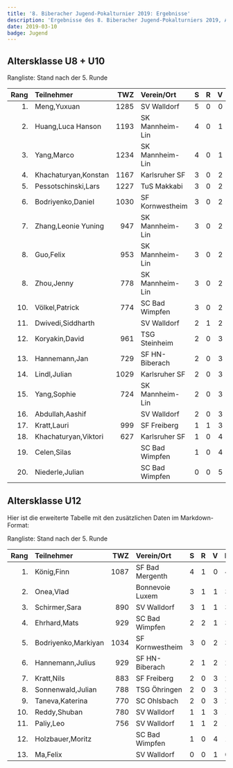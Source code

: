 ```yaml
---
title: '8. Biberacher Jugend-Pokalturnier 2019: Ergebnisse'
description: 'Ergebnisse des 8. Biberacher Jugend-Pokalturniers 2019, Altersklassen U8-U12.'
date: 2019-03-10
badge: Jugend
---
```


## Altersklasse U8 + U10

Rangliste: Stand nach der 5. Runde

| Rang | Teilnehmer           |  TWZ | Verein/Ort      |    S |    R |    V |  Pkt | Buchh | SoBerg |
| ---: | :------------------- | ---: | :-------------- | ---: | ---: | ---: | ---: | ----: | -----: |
|   1. | Meng,Yuxuan          | 1285 | SV Walldorf     |    5 |    0 |    0 |  5.0 |  16.0 |  16.00 |
|   2. | Huang,Luca Hanson    | 1193 | SK Mannheim-Lin |    4 |    0 |    1 |  4.0 |  14.0 |   9.00 |
|   3. | Yang,Marco           | 1234 | SK Mannheim-Lin |    4 |    0 |    1 |  4.0 |  13.5 |  10.50 |
|   4. | Khachaturyan,Konstan | 1167 | Karlsruher SF   |    3 |    0 |    2 |  3.0 |  18.0 |   9.00 |
|   5. | Pessotschinski,Lars  | 1227 | TuS Makkabi     |    3 |    0 |    2 |  3.0 |  17.0 |   9.00 |
|   6. | Bodriyenko,Daniel    | 1030 | SF Kornwestheim |    3 |    0 |    2 |  3.0 |  15.0 |   6.00 |
|   7. | Zhang,Leonie Yuning  |  947 | SK Mannheim-Lin |    3 |    0 |    2 |  3.0 |  14.5 |   6.50 |
|   8. | Guo,Felix            |  953 | SK Mannheim-Lin |    3 |    0 |    2 |  3.0 |  11.5 |   4.50 |
|   8. | Zhou,Jenny           |  778 | SK Mannheim-Lin |    3 |    0 |    2 |  3.0 |  11.5 |   4.50 |
|  10. | Völkel,Patrick       |  774 | SC Bad Wimpfen  |    3 |    0 |    2 |  3.0 |  10.0 |   5.00 |
|  11. | Dwivedi,Siddharth    |      | SV Walldorf     |    2 |    1 |    2 |  2.5 |  10.5 |   3.75 |
|  12. | Koryakin,David       |  961 | TSG Steinheim   |    2 |    0 |    3 |  2.0 |  13.5 |   5.00 |
|  13. | Hannemann,Jan        |  729 | SF HN-Biberach  |    2 |    0 |    3 |  2.0 |  13.0 |   3.00 |
|  14. | Lindl,Julian         | 1029 | Karlsruher SF   |    2 |    0 |    3 |  2.0 |  12.5 |   2.50 |
|  15. | Yang,Sophie          |  724 | SK Mannheim-Lin |    2 |    0 |    3 |  2.0 |   9.5 |   1.00 |
|  16. | Abdullah,Aashif      |      | SV Walldorf     |    2 |    0 |    3 |  2.0 |   8.0 |   1.00 |
|  17. | Kratt,Lauri          |  999 | SF Freiberg     |    1 |    1 |    3 |  1.5 |  13.5 |   3.25 |
|  18. | Khachaturyan,Viktori |  627 | Karlsruher SF   |    1 |    0 |    4 |  1.0 |  10.0 |   0.00 |
|  19. | Celen,Silas          |      | SC Bad Wimpfen  |    1 |    0 |    4 |  1.0 |   9.5 |   0.00 |
|  20. | Niederle,Julian      |      | SC Bad Wimpfen  |    0 |    0 |    5 |  0.0 |   9.0 |   0.00 |

## Altersklasse U12

Hier ist die erweiterte Tabelle mit den zusätzlichen Daten im Markdown-Format:

Rangliste: Stand nach der 5. Runde

| Rang | Teilnehmer          |  TWZ | Verein/Ort      |    S |    R |    V |  Pkt | Buchh | SoBerg |
| ---: | :------------------ | ---: | :-------------- | ---: | ---: | ---: | ---: | ----: | -----: |
|   1. | König,Finn          | 1087 | SF Bad Mergenth |    4 |    1 |    0 |  4.5 |  13.5 |  12.00 |
|   2. | Onea,Vlad           |      | Bonnevoie Luxem |    3 |    1 |    1 |  3.5 |  15.0 |   9.00 |
|   3. | Schirmer,Sara       |  890 | SV Walldorf     |    3 |    1 |    1 |  3.5 |  15.0 |   8.75 |
|   4. | Ehrhard,Mats        |  929 | SC Bad Wimpfen  |    2 |    2 |    1 |  3.0 |  13.0 |   7.50 |
|   5. | Bodriyenko,Markiyan | 1034 | SF Kornwestheim |    3 |    0 |    2 |  3.0 |  11.5 |   5.00 |
|   6. | Hannemann,Julius    |  929 | SF HN-Biberach  |    2 |    1 |    2 |  2.5 |  13.0 |   5.00 |
|   7. | Kratt,Nils          |  883 | SF Freiberg     |    2 |    0 |    3 |  2.0 |  13.5 |   2.50 |
|   8. | Sonnenwald,Julian   |  788 | TSG Öhringen    |    2 |    0 |    3 |  2.0 |  12.0 |   4.00 |
|   9. | Taneva,Katerina     |  770 | SC Ohlsbach     |    2 |    0 |    3 |  2.0 |  10.5 |   4.00 |
|  10. | Reddy,Shuban        |  780 | SV Walldorf     |    1 |    1 |    3 |  1.5 |  11.5 |   3.00 |
|  11. | Paliy,Leo           |  756 | SV Walldorf     |    1 |    1 |    2 |  1.5 |  10.5 |   1.75 |
|  12. | Holzbauer,Moritz    |      | SC Bad Wimpfen  |    1 |    0 |    4 |  1.0 |  11.0 |   2.00 |
|  13. | Ma,Felix            |      | SV Walldorf     |    0 |    0 |    1 |  0.0 |  10.0 |   0.00 |
